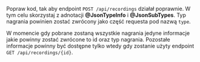 Popraw kod, tak aby endpoint `POST /api/recordings` działał poprawnie. W tym celu skorzystaj z adnotacji **@JsonTypeInfo** i **@JsonSubTypes**. Typ nagrania powinien zostać zwrócony jako część requesta pod nazwą `type`.

W momencie gdy pobrane zostaną wszystkie nagrania jedyne informacje jakie powinny zostać zwrócone to id oraz typ nagrania. Pozostałe informacje powinny być dostępne tylko wtedy gdy zostanie użyty endpoint `GET /api/recordings/{id}`.